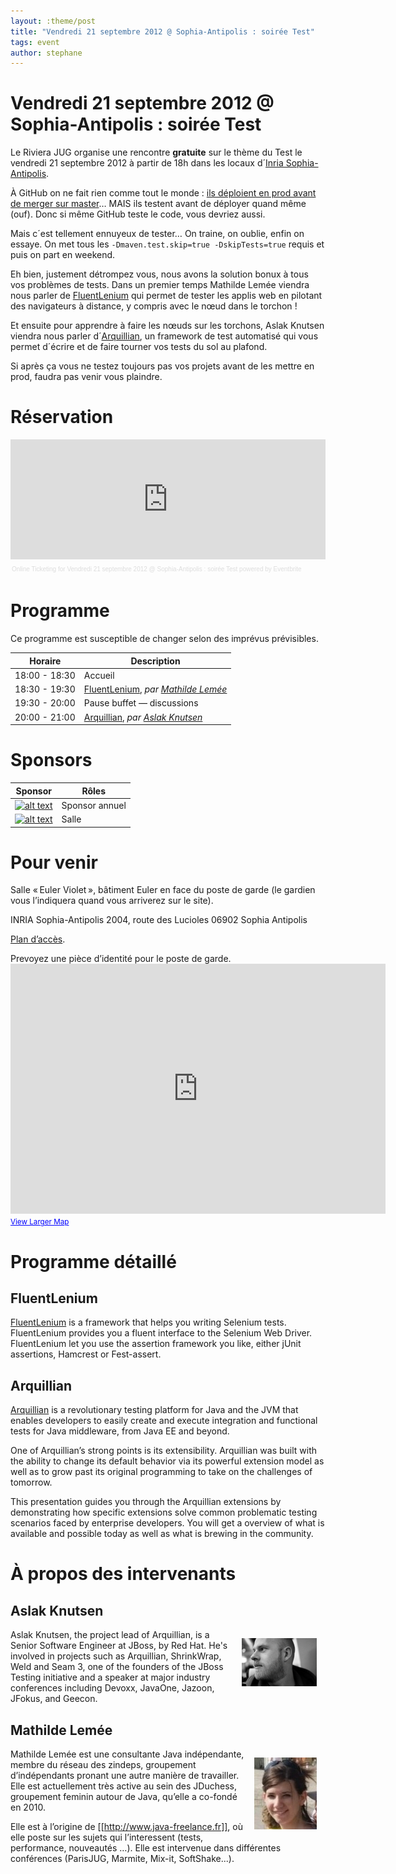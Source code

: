 ```yaml
---
layout: :theme/post
title: "Vendredi 21 septembre 2012 @ Sophia-Antipolis : soirée Test"
tags: event
author: stephane
---
```


# Vendredi 21 septembre 2012 @ Sophia-Antipolis : soirée Test

Le Riviera JUG organise une rencontre **gratuite** sur le thème du Test le vendredi 21 septembre 2012 à partir de 18h dans les locaux d´[Inria Sophia-Antipolis](http://maps.google.fr/maps?f=q&source=s_q&hl=en&geocode=&q=inria,+sophia-antipolis&sll=47.15984,2.988281&sspn=20.81297,46.757813&ie=UTF8&t=h&ll=43.616722,7.067868&spn=0.005406,0.011415&z=17&iwloc=A).

À GitHub on ne fait rien comme tout le monde : [ils déploient en prod avant de merger sur master](https://github.com/blog/1241-deploying-at-github)… MAIS ils testent avant de déployer quand même (ouf). Donc si même GitHub teste le code, vous devriez aussi.

Mais c´est tellement ennuyeux de tester… On traine, on oublie, enfin on essaye. On met tous les `-Dmaven.test.skip=true -DskipTests=true` requis et puis on part en weekend.

Eh bien, justement détrompez vous, nous avons la solution bonux à tous vos problèmes de tests. Dans un premier temps Mathilde Lemée viendra nous parler de [FluentLenium](http://www.fluentlenium.org/) qui permet de tester les applis web en pilotant des navigateurs à distance, y compris avec le nœud dans le torchon !

Et ensuite pour apprendre à faire les nœuds sur les torchons, Aslak Knutsen viendra nous parler d´[Arquillian](http://www.jboss.org/arquillian.html), un framework de test automatisé qui vous permet d´écrire et de faire tourner vos tests du sol au plafond.

Si après ça vous ne testez toujours pas vos projets avant de les mettre en prod, faudra pas venir vous plaindre.

# Réservation

<div style="width:100%; text-align:left;" ><iframe  src="http://www.eventbrite.com/tickets-external?eid=4287389698&ref=etckt" frameborder="0" height="192" width="100%" vspace="0" hspace="0" marginheight="5" marginwidth="5" scrolling="auto" allowtransparency="true"></iframe><div style="font-family:Helvetica, Arial; font-size:10px; padding:5px 0 5px; margin:2px; width:100%; text-align:left;" ><a style="color:#ddd; text-decoration:none;" target="_blank" href="http://www.eventbrite.com/r/etckt">Online Ticketing</a><span style="color:#ddd;"> for </span><a style="color:#ddd; text-decoration:none;" target="_blank" href="http://http://www.eventbrite.com/event/4287389698?ref=etckt">Vendredi 21 septembre 2012 @ Sophia-Antipolis : soirée Test</a> <span style="color:#ddd;">powered by</span> <a style="color:#ddd; text-decoration:none;" target="_blank" href="http://www.eventbrite.com?ref=etckt">Eventbrite</a></div></div>

# Programme

<div class='warning'>Ce programme est susceptible de changer selon des imprévus prévisibles.</div>

|Horaire|Description|
|---|---|
|18:00 - 18:30|Accueil|
|18:30 - 19:30|[FluentLenium](#HFluentLenium), _par [Mathilde Lemée](#HMathildeLemE9e)_|
|19:30 - 20:00|Pause buffet — discussions|
|20:00 - 21:00|[Arquillian](#HArquillian), _par [Aslak Knutsen](#HAslakKnutsen)_|

# Sponsors

|Sponsor|Rôles|
|---|---|
|[![alt text]({site.page('Sponsors/index.md').image('avisto-150.png')})](http://www.avisto.com) | Sponsor annuel|
|[![alt text]({site.page('Sponsors/index.md').image('inria-2-150px.png')})](http://www.inria.fr/sophia)  | Salle|

# Pour venir

Salle « Euler Violet », bâtiment Euler en face du poste de garde (le gardien vous l’indiquera quand vous arriverez sur le site).

INRIA Sophia-Antipolis
2004, route des Lucioles
06902 Sophia Antipolis

[Plan d’accès](http://www-sop.inria.fr/presentation/data/plan_sophia.jpg).

<div class='warning'>Prevoyez une pièce d’identité pour le poste de garde.</div>

<iframe width="600" height="400" frameborder="0" scrolling="no" marginheight="0" marginwidth="0" src="http://maps.google.fr/maps?f=q&amp;source=s_q&amp;hl=en&amp;geocode=&amp;q=inria,+sophia-antipolis&amp;sll=47.15984,2.988281&amp;sspn=20.81297,46.757813&amp;ie=UTF8&amp;t=h&amp;ll=43.626819,7.071934&amp;spn=0.005406,0.011415&amp;z=14&amp;iwloc=A&amp;cid=556043547175134685&amp;output=embed"></iframe><br /><small><a href="http://maps.google.fr/maps?f=q&amp;source=embed&amp;hl=en&amp;geocode=&amp;q=inria,+sophia-antipolis&amp;sll=47.15984,2.988281&amp;sspn=20.81297,46.757813&amp;ie=UTF8&amp;t=h&amp;ll=43.626819,7.071934&amp;spn=0.005406,0.011415&amp;z=14&amp;iwloc=A&amp;cid=556043547175134685" style="color:#0000FF;text-align:left">View Larger Map</a></small>

# Programme détaillé

## FluentLenium

[FluentLenium](http://www.fluentlenium.org/) is a framework that helps you writing Selenium tests. FluentLenium provides you a fluent interface to the Selenium Web Driver. FluentLenium let you use the assertion framework you like, either jUnit assertions, Hamcrest or Fest-assert.

## Arquillian

[Arquillian](http://www.jboss.org/arquillian.html) is a revolutionary testing platform for Java and the JVM that enables developers to easily create and execute integration and functional tests for Java middleware, from Java EE and beyond.

One of Arquillian’s strong points is its extensibility. Arquillian was built with the ability to change its default behavior via its powerful extension model as well as to grow past its original programming to take on the challenges of tomorrow.

This presentation guides you through the Arquillian extensions by demonstrating how specific extensions solve common problematic testing scenarios faced by enterprise developers. You will get a overview of what is available and possible today as well as what is brewing in the community.

# À propos des intervenants

## Aslak Knutsen

<img style='float: right; margin: 1em' src='aslak-knutsen-120.png'/>

Aslak Knutsen, the project lead of Arquillian, is a Senior Software
Engineer at JBoss, by Red Hat. He's involved in projects such as
Arquillian, ShrinkWrap, Weld and Seam 3, one of the founders of the
JBoss Testing initiative and a speaker at major industry conferences
including Devoxx, JavaOne, Jazoon, JFokus, and Geecon.

## Mathilde Lemée

<img style='float: right; margin: 1em' src='mathilde-lemee.jpg'/>

Mathilde Lemée est une consultante Java indépendante, membre du réseau des zindeps, groupement d’indépendants pronant une autre manière de travailler. Elle est actuellement très active au sein des JDuchess, groupement feminin autour de Java, qu’elle a co-fondé en 2010.

Elle est à l’origine de [[http://www.java-freelance.fr]], où elle poste sur les sujets qui l’interessent (tests, performance, nouveautés …). Elle est intervenue dans différentes conférences (ParisJUG, Marmite, Mix-it, SoftShake...).
